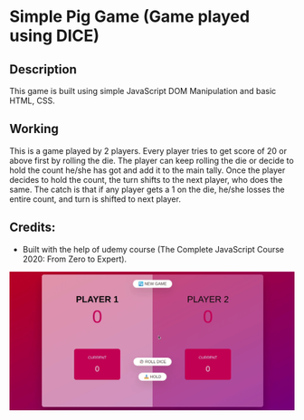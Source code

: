 # Simple Pig Game (Game played using DICE)

## Description
This game is built using simple JavaScript DOM Manipulation and basic HTML, CSS.

## Working
This is a game played by 2 players. Every player tries to get score of 20 or above first by rolling the die. The player can keep rolling the die or decide to hold the count he/she has got and add it to the main tally. Once the player decides to hold the count, the turn shifts to the next player, who does the same. The catch is that if any player gets a 1 on the die, he/she losses the entire count, and turn is shifted to next player.

## Credits:
   * Built with the help of udemy course (The Complete JavaScript Course 2020: From Zero to Expert).

![game_gif](Gifs/pigGame.gif)